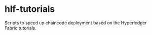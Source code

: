 # hlf-tutorials
Scripts to speed up chaincode deployment based on the Hyperledger Fabric tutorials.
